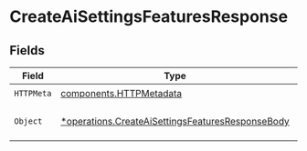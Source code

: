 # CreateAiSettingsFeaturesResponse


## Fields

| Field                                                                                                               | Type                                                                                                                | Required                                                                                                            | Description                                                                                                         |
| ------------------------------------------------------------------------------------------------------------------- | ------------------------------------------------------------------------------------------------------------------- | ------------------------------------------------------------------------------------------------------------------- | ------------------------------------------------------------------------------------------------------------------- |
| `HTTPMeta`                                                                                                          | [components.HTTPMetadata](../../models/components/httpmetadata.md)                                                  | :heavy_check_mark:                                                                                                  | N/A                                                                                                                 |
| `Object`                                                                                                            | [*operations.CreateAiSettingsFeaturesResponseBody](../../models/operations/createaisettingsfeaturesresponsebody.md) | :heavy_minus_sign:                                                                                                  | a list of Response objects                                                                                          |